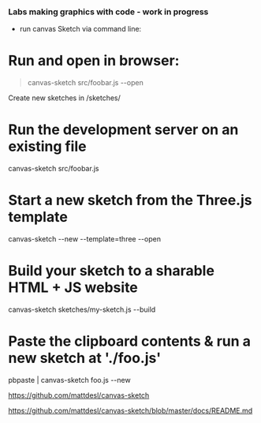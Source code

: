 ### Labs making graphics with code - work in progress 


- run canvas Sketch via command line:

# Run and open in browser:
> canvas-sketch src/foobar.js --open

Create new sketches in /sketches/

# Run the development server on an existing file
canvas-sketch src/foobar.js

# Start a new sketch from the Three.js template
canvas-sketch --new --template=three --open

# Build your sketch to a sharable HTML + JS website
canvas-sketch sketches/my-sketch.js --build

# Paste the clipboard contents & run a new sketch at './foo.js'
pbpaste | canvas-sketch foo.js --new



https://github.com/mattdesl/canvas-sketch

https://github.com/mattdesl/canvas-sketch/blob/master/docs/README.md

